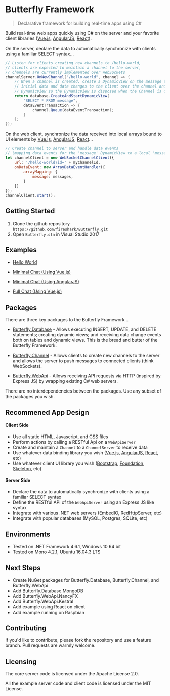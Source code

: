 # Butterfly Framework
> Declarative framework for building real-time apps using C#

Build real-time web apps quickly using C# on the server and your favorite client libraries ([Vue.js](https://vuejs.org/), [AngularJS](https://angularjs.org/), [React](https://reactjs.org/)).  

On the server, declare the data to automatically synchronize with clients using a familiar SELECT syntax...

```csharp
// Listen for clients creating new channels to /hello-world,
// clients are expected to maintain a channel to the server,
// channels are currently implemented over WebSockets
channelServer.OnNewChannel("/hello-world", channel => {
    // When a channel is created, create a DynamicView on the message table sending all 
    // initial data and data changes to the client over the channel and returning the 
    // DynamicView so the DynamicView is disposed when the Channel is disposed
    return database.CreateAndStartDynamicView(
        "SELECT * FROM message",
        dataEventTransaction => {
            channel.Queue(dataEventTransaction);
        }
    );
});
```

On the web client, synchronize the data received into local arrays bound to UI elements by [Vue.js](https://vuejs.org/), [AngularJS](https://angularjs.org/), [React](https://reactjs.org/)...

```js
// Create channel to server and handle data events
// (mapping data events for the 'message' DynamicView to a local 'messages' array)
let channelClient = new WebSocketChannelClient({
    url: '/hello-world?id=' + myChannelId,
    onDataEvent: new ArrayDataEventHandler({
        arrayMapping: {
            message: messages,
        }
    })
});
channelClient.start();
```

## Getting Started

1. Clone the github repository `https://github.com/fireshark/Butterfly.git`
1. Open `Butterfly.sln` in Visual Studio 2017

## Examples

- [Hello World](http://examples.butterflyframework.io/examples/hello-world/index.html)

- [Minimal Chat (Using Vue.js)](http://examples.butterflyframework.io/examples/minimal-chat/index.vue.html)

- [Minimal Chat (Using AngularJS)](http://examples.butterflyframework.io/examples/minimal-chat/index.angular.html)

- [Full Chat (Using Vue.js)](http://examples.butterflyframework.io/examples/full-chat/index.vue.html)

## Packages

There are three key packages to the Butterfly Framework...

- [Butterfly.Database](https://firesharkstudios.github.io/Butterfly/Butterfly.Database) - Allows executing INSERT, UPDATE, and DELETE statements; creating dynamic views; and receiving data change events both on tables and dynamic views.  This is the bread and butter of the Butterfly Framework.
 
- [Butterfly.Channel](https://firesharkstudios.github.io/Butterfly/Butterfly.Channel) - Allows clients to create new channels to the server and allows the server to push messages to connected clients (think WebSockets).

- [Butterfly.WebApi](https://firesharkstudios.github.io/Butterfly/Butterfly.WebApi) - Allows receiving API requests via HTTP (inspired by Express JS) by wrapping existing C# web servers.

There are no interdependencies between the packages. Use any subset of the packages you wish.

## Recommened App Design

#### Client Side
- Use all static HTML, Javascript, and CSS files
- Perform actions by calling a RESTful Api on a `WebApiServer`
- Create and maintain a `Channel` to a `ChannelServer` to receive data
- Use whatever data binding library you wish ([Vue.js](https://vuejs.org/), [AngularJS](https://angularjs.org/), [React](https://reactjs.org/), etc)
- Use whatever client UI library you wish ([Bootstrap](https://getbootstrap.com/), [Foundation](https://foundation.zurb.com/), [Skeleton](http://getskeleton.com/), etc)

#### Server Side 
- Declare the data to automatically synchronize with clients using a familiar SELECT syntax
- Define the RESTful API of the `WebApiServer` using an Express JS like syntax
- Integrate with various .NET web servers (EmbedIO, RedHttpServer, etc)
- Integrate with popular databases (MySQL, Postgres, SQLite, etc)

## Environments

- Tested on .NET Framework 4.6.1, Windows 10 64 bit
- Tested on Mono 4.2.1, Ubuntu 16.04.3 LTS

## Next Steps

- Create NuGet packages for Butterfly.Database, Butterfly.Channel, and Butterfly.WebApi
- Add Butterfly.Database.MongoDB
- Add Butterfly.WebApi.NancyFX
- Add Butterfly.WebApi.Kestral
- Add example using React on client
- Add example running on Raspbian

## Contributing

If you'd like to contribute, please fork the repository and use a feature
branch. Pull requests are warmly welcome.

## Licensing

The core server code is licensed under the Apache License 2.0.  

All the example server code and client code is licensed under the MIT License.

